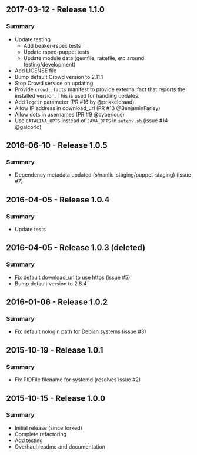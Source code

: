 ## 2017-03-12 - Release 1.1.0

### Summary

- Update testing
  * Add beaker-rspec tests
  * Update rspec-puppet tests
  * Update module data (gemfile, rakefile, etc around testing/development)
- Add LICENSE file
- Bump default Crowd version to 2.11.1
- Stop Crowd service on updating
- Provide `crowd::facts` manifest to provide external fact that reports the
  installed version. This is used for handling updates.
- Add `logdir` parameter (PR #16 by @prikkeldraad)
- Allow IP address in download_url (PR #13 @BenjaminFarley)
- Allow dots in usernames (PR #9 @cyberious)
- Use `CATALINA_OPTS` instead of `JAVA_OPTS` in `setenv.sh` (issue #14 @galcorlo)

## 2016-06-10 - Release 1.0.5

### Summary

- Dependency metadata updated (s/nanliu-staging/puppet-staging) (issue #7)

## 2016-04-05 - Release 1.0.4

### Summary

- Update tests

## 2016-04-05 - Release 1.0.3 (deleted)

### Summary

- Fix default download_url to use https (issue #5)
- Bump default version to 2.8.4

## 2016-01-06 - Release 1.0.2

### Summary

- Fix default nologin path for Debian systems (issue #3)

## 2015-10-19 - Release 1.0.1

### Summary

- Fix PIDFile filename for systemd (resolves issue #2)

## 2015-10-15 - Release 1.0.0

### Summary

- Initial release (since forked)
- Complete refactoring
- Add testing
- Overhaul readme and documentation
